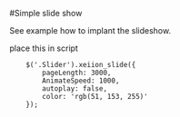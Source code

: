 #Simple slide show

See example how to implant the slideshow.


place this in script



        $('.Slider').xeiion_slide({
            pageLength: 3000,
            AnimateSpeed: 1000,
            autoplay: false,
            color: 'rgb(51, 153, 255)'
        });
        

